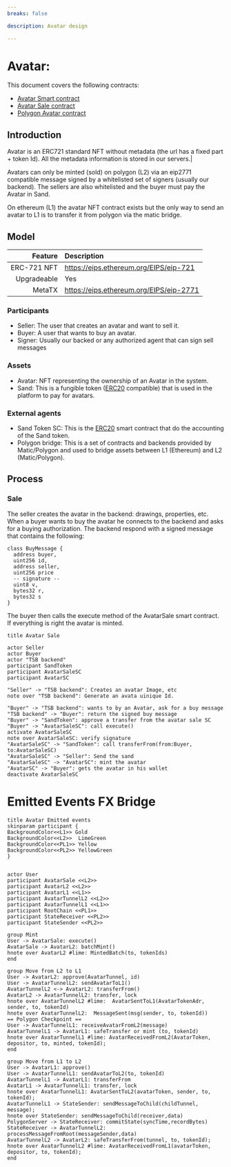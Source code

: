 ```yaml
---
breaks: false

description: Avatar design

---
```


# Avatar:

This document covers the following contracts:

- [Avatar Smart contract](https://github.com/thesandboxgame/sandbox-smart-contracts/blob/master/src/solc_0.8/avatar/Avatar.sol)
- [Avatar Sale contract](https://github.com/thesandboxgame/sandbox-smart-contracts/blob/master/src/solc_0.8/avatar/AvatarSale.sol)
- [Polygon Avatar contract](https://github.com/thesandboxgame/sandbox-smart-contracts/blob/master/src/solc_0.8/avatar/Avatar.sol)

## Introduction

Avatar is an ERC721 standard NFT without metadata (the url has a fixed part + token Id). All the metadata information is
stored in our servers.|

Avatars can only be minted (sold) on polygon (L2) via an eip2771 compatible message signed by a whitelisted set of
signers (usually our backend). The sellers are also whitelisted and the buyer must pay the Avatar in Sand.

On ethereum (L1)  the avatar NFT contract exists but the only way to send an avatar to L1 is to transfer it from polygon
via the matic bridge.

## Model

|                     Feature | Description                                                                  |
|----------------------------:|:-----------------------------------------------------------------------------|
|                 ERC-721 NFT | https://eips.ethereum.org/EIPS/eip-721                                       |
|                 Upgradeable | Yes                                                                          |
|                      MetaTX | https://eips.ethereum.org/EIPS/eip-2771                                      |

### Participants

- Seller: The user that creates an avatar and want to sell it.
- Buyer: A user that wants to buy an avatar.
- Signer: Usually our backed or any authorized agent that can sign sell messages

### Assets

- Avatar: NFT representing the ownership of an Avatar in the system.
- Sand: This is a fungible token ([ERC20](https://eips.ethereum.org/EIPS/eip-20) compatible) that is used in the
  platform to pay for avatars.

### External agents

- Sand Token SC: This is the [ERC20](https://eips.ethereum.org/EIPS/eip-20) smart contract that do the accounting of the
  Sand token.
- Polygon bridge: This is a set of contracts and backends provided by Matic/Polygon and used to bridge assets between
  L1 (Ethereum) and L2 (Matic/Polygon).

## Process

### Sale

The seller creates the avatar in the backend: drawings, properties, etc. When a buyer wants to buy the avatar he
connects to the backend and asks for a buying authorization. The backend respond with a signed message that contains the
following:

```plantuml
class BuyMessage {
  address buyer,
  uint256 id,
  address seller,
  uint256 price
  -- signature --
  uint8 v,
  bytes32 r,
  bytes32 s
}

```

The buyer then calls the execute method of the AvatarSale smart contract. If everything is right the avatar is minted.

```plantuml
title Avatar Sale

actor Seller
actor Buyer
actor "TSB backend"
participant SandToken
participant AvatarSaleSC
participant AvatarSC

"Seller" -> "TSB backend": Creates an avatar Image, etc
note over "TSB backend": Generate an avata uinique Id.

"Buyer" -> "TSB backend": wants to by an Avatar, ask for a buy message
"TSB backend" -> "Buyer": return the signed buy message
"Buyer" -> "SandToken": approve a transfer from the avatar sale SC
"Buyer" -> "AvatarSaleSC": call execute()
activate AvatarSaleSC
note over AvatarSaleSC: verify signature
"AvatarSaleSC" -> "SandToken": call transferFrom(from:Buyer, to:AvatarSaleSC)
"AvatarSaleSC" -> "Seller": Send the sand
"AvatarSaleSC" -> "AvatarSC": mint the avatar
"AvatarSC" -> "Buyer": gets the avatar in his wallet
deactivate AvatarSaleSC

```

# Emitted Events FX Bridge

```plantuml
title Avatar Emitted events
skinparam participant {
BackgroundColor<<L1>> Gold
BackgroundColor<<L2>>  LimeGreen
BackgroundColor<<PL1>> Yellow
BackgroundColor<<PL2>> YellowGreen
}


actor User
participant AvatarSale <<L2>>
participant AvatarL2 <<L2>>
participant AvatarL1 <<L1>>
participant AvatarTunnelL2 <<L2>>
participant AvatarTunnelL1 <<L1>>
participant RootChain <<PL1>>
participant StateReceiver <<PL2>>
participant StateSender <<PL2>>

group Mint
User -> AvatarSale: execute()
AvatarSale -> AvatarL2: batchMint()
hnote over AvatarL2 #lime: MintedBatch(to, tokenIds)
end

group Move from L2 to L1
User -> AvatarL2: approve(AvatarTunnel, id)
User -> AvatarTunnelL2: sendAvatarToL1()
AvatarTunnelL2 <-> AvatarL2: transferFrom()
AvatarL2 -> AvatarTunnelL2: transfer, lock
hnote over AvatarTunnelL2 #lime:  AvatarSentToL1(AvatarTokenAdr, sender, to, tokenId)
hnote over AvatarTunnelL2:  MessageSent(msg(sender, to, tokenId))
== Polygon Checkpoint ==
User -> AvatarTunnelL1: receiveAvatarFromL2(message)
AvatarTunnelL1 -> AvatarL1: safeTransfer or mint (to, tokenId)
hnote over AvatarTunnelL1 #lime: AvatarReceivedFromL2(AvatarToken, depositor, to, minted, tokenId);
end

group Move from L1 to L2
User -> AvatarL1: approve()
User -> AvatarTunnelL1: sendAvatarToL2(to, tokenId)
AvatarTunnelL1 -> AvatarL1: transferFrom
AvatarL1 -> AvatarTunnelL1: transfer, lock
hnote over AvatarTunnelL1: AvatarSentToL2(avatarToken, sender, to, tokenId);
AvatarTunnelL1 -> StateSender: sendMessageToChild(childTunnel, message);
hnote over StateSender: sendMessageToChild(receiver,data)
PolygonServer -> StateReceiver: commitState(syncTime,recordBytes)
StateReceiver -> AvatarTunnelL2: processMessageFromRoot(messageSender,data)
AvatarTunnelL2 -> AvatarL2: safeTransferFrom(tunnel, to, tokenId);
hnote over AvatarTunnelL2 #lime: AvatarReceivedFromL1(avatarToken, depositor, to, tokenId);
end
```
